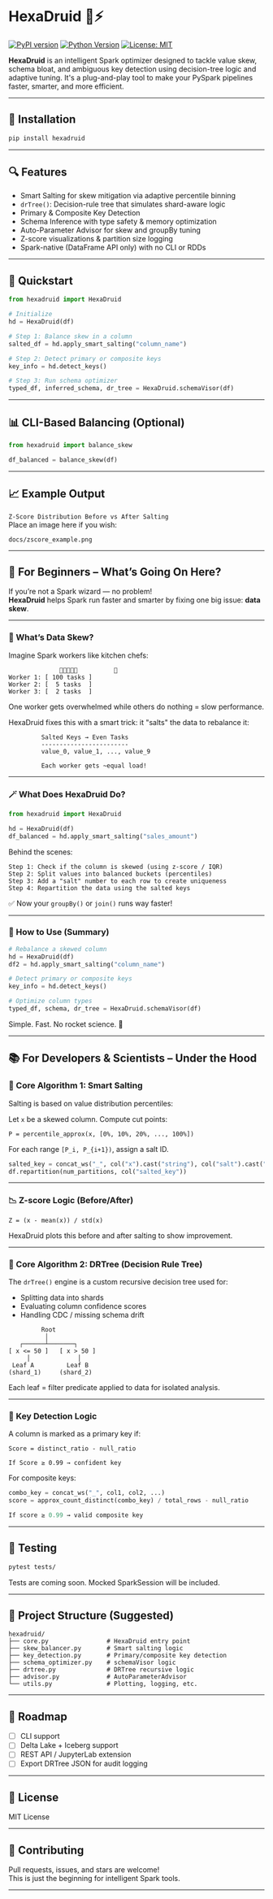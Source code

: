 # HexaDruid 🧠⚡

[![PyPI version](https://badge.fury.io/py/hexadruid.svg)](https://badge.fury.io/py/hexadruid)
[![Python Version](https://img.shields.io/badge/python-3.8+-blue.svg)](https://www.python.org/)
[![License: MIT](https://img.shields.io/badge/License-MIT-yellow.svg)](https://opensource.org/licenses/MIT)

**HexaDruid** is an intelligent Spark optimizer designed to tackle value skew, schema bloat, and ambiguous key detection using decision-tree logic and adaptive tuning. It's a plug-and-play tool to make your PySpark pipelines faster, smarter, and more efficient.

---

## 🚀 Installation

```bash
pip install hexadruid
```

---

## 🔍 Features

- Smart Salting for skew mitigation via adaptive percentile binning  
- `drTree()`: Decision-rule tree that simulates shard-aware logic  
- Primary & Composite Key Detection  
- Schema Inference with type safety & memory optimization  
- Auto-Parameter Advisor for skew and groupBy tuning  
- Z-score visualizations & partition size logging  
- Spark-native (DataFrame API only) with no CLI or RDDs  

---

## 🧠 Quickstart

```python
from hexadruid import HexaDruid

# Initialize
hd = HexaDruid(df)

# Step 1: Balance skew in a column
salted_df = hd.apply_smart_salting("column_name")

# Step 2: Detect primary or composite keys
key_info = hd.detect_keys()

# Step 3: Run schema optimizer
typed_df, inferred_schema, dr_tree = HexaDruid.schemaVisor(df)
```

---

## 📊 CLI-Based Balancing (Optional)

```python
from hexadruid import balance_skew

df_balanced = balance_skew(df)
```

---

## 📈 Example Output

`Z-Score Distribution Before vs After Salting`  
Place an image here if you wish:

```
docs/zscore_example.png
```

---

## 🧠 For Beginners – What’s Going On Here?

If you’re not a Spark wizard — no problem!  
**HexaDruid** helps Spark run faster and smarter by fixing one big issue: **data skew**.

---

### 🤔 What’s Data Skew?

Imagine Spark workers like kitchen chefs:

```
              🍱🍱🍱🍱🍱          🧠
Worker 1: [ 100 tasks ]
Worker 2: [  5 tasks  ]
Worker 3: [  2 tasks  ]
```

One worker gets overwhelmed while others do nothing = slow performance.

HexaDruid fixes this with a smart trick: it "salts" the data to rebalance it:

```
         Salted Keys → Even Tasks
         ------------------------
         value_0, value_1, ..., value_9

         Each worker gets ~equal load!
```

---

### 🪄 What Does HexaDruid Do?

```python
from hexadruid import HexaDruid

hd = HexaDruid(df)
df_balanced = hd.apply_smart_salting("sales_amount")
```

Behind the scenes:

```
Step 1: Check if the column is skewed (using z-score / IQR)
Step 2: Split values into balanced buckets (percentiles)
Step 3: Add a "salt" number to each row to create uniqueness
Step 4: Repartition the data using the salted keys
```

✅ Now your `groupBy()` or `join()` runs way faster!

---

### 🧠 How to Use (Summary)

```python
# Rebalance a skewed column
hd = HexaDruid(df)
df2 = hd.apply_smart_salting("column_name")

# Detect primary or composite keys
key_info = hd.detect_keys()

# Optimize column types
typed_df, schema, dr_tree = HexaDruid.schemaVisor(df)
```

Simple. Fast. No rocket science. 🧃

---

## 📚 For Developers & Scientists – Under the Hood

### 🔬 Core Algorithm 1: Smart Salting

Salting is based on value distribution percentiles:

Let `x` be a skewed column. Compute cut points:

```
P = percentile_approx(x, [0%, 10%, 20%, ..., 100%])
```

For each range `[P_i, P_{i+1})`, assign a salt ID.

```python
salted_key = concat_ws("_", col("x").cast("string"), col("salt").cast("string"))
df.repartition(num_partitions, col("salted_key"))
```

---

### 📉 Z-score Logic (Before/After)

```text
Z = (x - mean(x)) / std(x)
```

HexaDruid plots this before and after salting to show improvement.

---

### 🌲 Core Algorithm 2: DRTree (Decision Rule Tree)

The `drTree()` engine is a custom recursive decision tree used for:

- Splitting data into shards  
- Evaluating column confidence scores  
- Handling CDC / missing schema drift  

```
         Root
          │
   ┌──────┴───────┐
[ x <= 50 ]   [ x > 50 ]
     │             │
 Leaf A         Leaf B
(shard_1)     (shard_2)
```

Each leaf = filter predicate applied to data for isolated analysis.

---

### 🔑 Key Detection Logic

A column is marked as a primary key if:

```
Score = distinct_ratio - null_ratio

If Score ≥ 0.99 → confident key
```

For composite keys:

```python
combo_key = concat_ws("_", col1, col2, ...)
score = approx_count_distinct(combo_key) / total_rows - null_ratio

If score ≥ 0.99 → valid composite key
```

---

## 🧪 Testing

```bash
pytest tests/
```

Tests are coming soon. Mocked SparkSession will be included.

---

## 🧱 Project Structure (Suggested)

```
hexadruid/
├── core.py                # HexaDruid entry point
├── skew_balancer.py       # Smart salting logic
├── key_detection.py       # Primary/composite key detection
├── schema_optimizer.py    # schemaVisor logic
├── drtree.py              # DRTree recursive logic
├── advisor.py             # AutoParameterAdvisor
└── utils.py               # Plotting, logging, etc.
```

---

## 🔧 Roadmap

- [ ] CLI support  
- [ ] Delta Lake + Iceberg support  
- [ ] REST API / JupyterLab extension  
- [ ] Export DRTree JSON for audit logging  

---

## 📄 License

MIT License

---

## 🤝 Contributing

Pull requests, issues, and stars are welcome!  
This is just the beginning for intelligent Spark tools.

---
